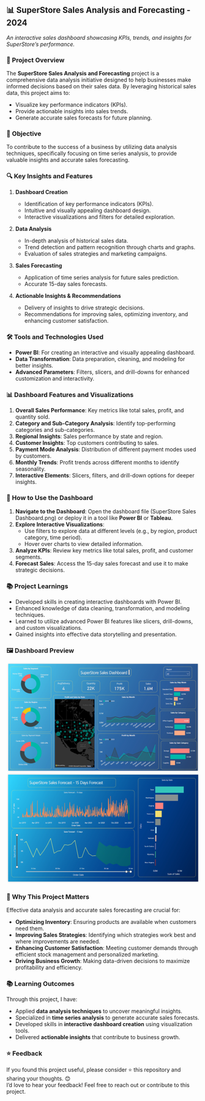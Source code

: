 ## 📊 **SuperStore Sales Analysis and Forecasting - 2024**  
*An interactive sales dashboard showcasing KPIs, trends, and insights for SuperStore’s performance.*

### 📜 Project Overview  
The **SuperStore Sales Analysis and Forecasting** project is a comprehensive data analysis initiative designed to help businesses make informed decisions based on their sales data. By leveraging historical sales data, this project aims to:  
- Visualize key performance indicators (KPIs).  
- Provide actionable insights into sales trends.  
- Generate accurate sales forecasts for future planning.
  
### 🎯 Objective  
To contribute to the success of a business by utilizing data analysis techniques, specifically focusing on time series analysis, to provide valuable insights and accurate sales forecasting.

### 🔍 Key Insights and Features
1. **Dashboard Creation**  
   - Identification of key performance indicators (KPIs).  
   - Intuitive and visually appealing dashboard design.  
   - Interactive visualizations and filters for detailed exploration.

2. **Data Analysis**  
   - In-depth analysis of historical sales data.  
   - Trend detection and pattern recognition through charts and graphs.  
   - Evaluation of sales strategies and marketing campaigns.

3. **Sales Forecasting**  
   - Application of time series analysis for future sales prediction.  
   - Accurate 15-day sales forecasts.  

4. **Actionable Insights & Recommendations**  
   - Delivery of insights to drive strategic decisions.  
   - Recommendations for improving sales, optimizing inventory, and enhancing customer satisfaction.
     
### 🛠️ Tools and Technologies Used  
- **Power BI**: For creating an interactive and visually appealing dashboard.  
- **Data Transformation**: Data preparation, cleaning, and modeling for better insights.  
- **Advanced Parameters**: Filters, slicers, and drill-downs for enhanced customization and interactivity.

### 📊 Dashboard Features and Visualizations  
1. **Overall Sales Performance**: Key metrics like total sales, profit, and quantity sold.  
2. **Category and Sub-Category Analysis**: Identify top-performing categories and sub-categories.  
3. **Regional Insights**: Sales performance by state and region.  
4. **Customer Insights**: Top customers contributing to sales.  
5. **Payment Mode Analysis**: Distribution of different payment modes used by customers.  
6. **Monthly Trends**: Profit trends across different months to identify seasonality.  
7. **Interactive Elements**: Slicers, filters, and drill-down options for deeper insights.

### 📂 How to Use the Dashboard  
1. **Navigate to the Dashboard**: Open the dashboard file (SuperStore Sales Dashboard.png) or deploy it in a tool like **Power BI** or **Tableau**.  
2. **Explore Interactive Visualizations**:  
   - Use filters to explore data at different levels (e.g., by region, product category, time period).  
   - Hover over charts to view detailed information.  
3. **Analyze KPIs**: Review key metrics like total sales, profit, and customer segments.  
4. **Forecast Sales**: Access the 15-day sales forecast and use it to make strategic decisions.

### 📚 Project Learnings  
- Developed skills in creating interactive dashboards with Power BI.  
- Enhanced knowledge of data cleaning, transformation, and modeling techniques.  
- Learned to utilize advanced Power BI features like slicers, drill-downs, and custom visualizations.  
- Gained insights into effective data storytelling and presentation.

### 🖼️ Dashboard Preview  
 ![SuperStore Sales Dashboard](https://github.com/JanviDhonde/Powerbi-SuperSales-Dashboard/blob/main/SuperStore%20Sales%20Dashboard.png)
 ![SuperStore Sales Forecast - 15 Days Forecast](https://github.com/JanviDhonde/Powerbi-SuperSales-Dashboard/blob/main/SuperStore%20Sales%20Forecast%20-%2015%20Days%20Forecast.png)

### 🌟 Why This Project Matters  
Effective data analysis and accurate sales forecasting are crucial for:  
- **Optimizing Inventory**: Ensuring products are available when customers need them.  
- **Improving Sales Strategies**: Identifying which strategies work best and where improvements are needed.  
- **Enhancing Customer Satisfaction**: Meeting customer demands through efficient stock management and personalized marketing.  
- **Driving Business Growth**: Making data-driven decisions to maximize profitability and efficiency.
     
### 📚 **Learning Outcomes**  
Through this project, I have:  
- Applied **data analysis techniques** to uncover meaningful insights.  
- Specialized in **time series analysis** to generate accurate sales forecasts.  
- Developed skills in **interactive dashboard creation** using visualization tools.  
- Delivered **actionable insights** that contribute to business growth.

### ⭐ Feedback  
If you found this project useful, please consider ⭐ this repository and sharing your thoughts. 😊  
I’d love to hear your feedback! Feel free to reach out or contribute to this project.
